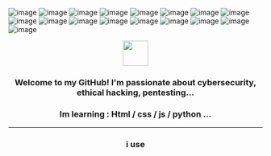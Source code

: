 ![image](https://img.shields.io/badge/TOR-purple)
![image](https://img.shields.io/badge/FIREFOX-orange)
![image](https://img.shields.io/badge/KALI%20LINUX-darkblue)
![image](https://img.shields.io/badge/PARROT%20OS-darkblue)
![image](https://img.shields.io/badge/MySql-blue)
![image](https://img.shields.io/badge/BeEF-red)
![image](https://img.shields.io/badge/Open%20Vpn-orange)
![image](https://img.shields.io/badge/Root%20Me-white)
![image](https://img.shields.io/badge/Wikipedia-white)
![image](https://img.shields.io/badge/Npm-red)
![image](https://img.shields.io/badge/Azure-blue)
![image](https://img.shields.io/badge/AWS-yellow)
![image](https://img.shields.io/badge/Google%20Cloud-white)
![image](https://img.shields.io/badge/Oracle-red)
![image](https://img.shields.io/badge/Python-darkgreen)
![image](https://img.shields.io/badge/Html-red)
![image](https://img.shields.io/badge/JavaScript-green)


<div align="center">
    <img src="https://media.tenor.com/S61VCO73mOAAAAAj/linux-tux.gif" width="50" height="50"> 
    <h3>Welcome to my GitHub! I'm passionate about cybersecurity, ethical hacking, pentesting...</h3> 
    <h3>Im learning : Html / css / js / python ...</h3>
    <hr size="3">
    <h3>i use</h3>
</div>

